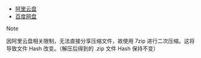 - [阿里云盘](https://www.alipan.com/s/6rwyxzWUVf5)
- [百度网盘](https://pan.baidu.com/s/1mNkhN8RmvnFkQY14culbBw?pwd=04p8)

>[!NOTE]
因阿里云盘相关限制，无法直接分享压缩文件，故使用 7zip 进行二次压缩。这将导致文件 Hash 改变。（解压后得到的 .zip 文件 Hash 保持不变）